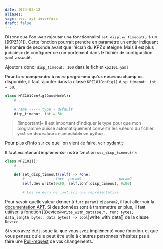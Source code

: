 ```yaml
---
date: 2024-02-12
aliases: 
tags: doc, apt-interface
draft: false
---
```


Disons que l'on veut rajouter une fonctionnalité `set_display_timeout()` à un [[KPZ101]]. Cette fonction pourrait prendre en paramètre un entier indiquant le nombre de seconde avant que l'écran du KPZ s'éteigne. Mais il est plus judicieux de configurer ce comportement dans le fichier de configuration `yaml` associé.

Ajoutons donc: `disp_timeout: 100` dans le fichier `kpz101.yaml`

Pour faire comprendre à notre programme qu'un nouveau champ est disponible, il faut rajouter dans la classe `KPZ101Config()` `disp_timeout: int = 50`.

```python
class KPZ101Config(BaseModel):
	# ...

	# name ----- type - default
	disp_timeout: int = 50
```

> [!important]+
> Il est important d'indiquer le type pour que mon programme puisse automatiquement convertir les valeurs du fichier `yaml` en des valeurs manipulable en python.

Pour plus d'info sur ce que l'on vient de faire, voir [pydantic](https://docs.pydantic.dev/latest/)

Il faut maintenant implémenter notre fonction `set_disp_timeout()`:
```python
class KPZ101():
	# ...

	def set_disp_timeout(self) -> None:
		#              func  param1                 param2
		self.dev.write(0x00, self.conf.disp_timeout, 0x00)

		# Les valeurs ne sont ici que représentative !
```

Pour savoir quelle valeur donner à `func` `param1` et `param2`, il faut aller voir la [documentation APT](https://www.thorlabs.com/Software/Motion%20Control/APT_Communications_Protocol.pdf). Si des données sont à transmettre en plus, il faut utiliser la fonction [[Device#`write_with_data(self, func bytes, data_length bytes, data bytes) -> bool`|write_with_data]] de la classe `Device`

Si vous avez été jusque là, que vous avez implémenté votre fonction, et que vous pensez qu'elle peut être utile à d'autres personnes n'hésitez pas à faire une [Pull-request](https://github.com/benoitlx/APT-interface/pulls) de vos changements.